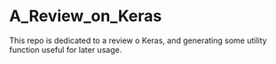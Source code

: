 # A_Review_on_Keras
This repo is dedicated to a review o Keras, and generating some utility function useful for later usage.
